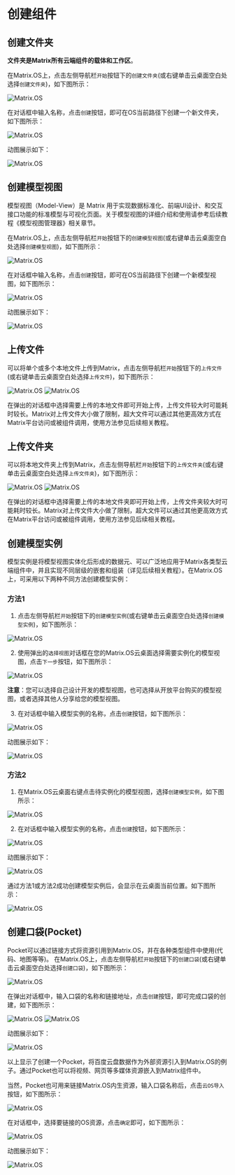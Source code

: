 # 创建组件

## 创建文件夹

**文件夹是Matrix所有云端组件的载体和工作区**。

在Matrix.OS上，点击左侧导航栏`开始`按钮下的`创建文件夹`(或右键单击云桌面空白处选择`创建文件夹`)，如下图所示：

![Matrix.OS](../../../../media/os/com/creatfolder.png "创建文件夹")

在对话框中输入名称，点击`创建`按钮，即可在OS当前路径下创建一个新文件夹，如下图所示：

![Matrix.OS](../../../../media/os/com/creatfolder2.png "创建文件夹")

动图展示如下：

![Matrix.OS](../../../../media/os/com/creatfolder.gif "创建文件夹")

## 创建模型视图

模型视图（Model-View）是 Matrix 用于实现数据标准化、前端UI设计、和交互接口功能的标准模型与可视化页面。关于模型视图的详细介绍和使用请参考后续教程《模型视图管理器》相关章节。

在Matrix.OS上，点击左侧导航栏`开始`按钮下的`创建模型视图`(或右键单击云桌面空白处选择`创建模型视图`)，如下图所示：

![Matrix.OS](../../../../media/os/com/creatmodel.png "创建模型视图")

在对话框中输入名称，点击`创建`按钮，即可在OS当前路径下创建一个新模型视图，如下图所示：

![Matrix.OS](../../../../media/os/com/creatmodel2.png "创建模型视图")

动图展示如下：

![Matrix.OS](../../../../media/os/com/creatmodel.gif "创建模型视图")

## 上传文件

可以将单个或多个本地文件上传到Matrix，点击左侧导航栏`开始`按钮下的`上传文件`(或右键单击云桌面空白处选择`上传文件`)，如下图所示：

![Matrix.OS](../../../../media/os/com/uploadfile.png "上传文件")
![Matrix.OS](../../../../media/os/com/uploadfile.gif "上传文件")

在弹出的对话框中选择需要上传的本地文件即可开始上传，上传文件较大时可能耗时较长。Matrix对上传文件大小做了限制，超大文件可以通过其他更高效方式在Matrix平台访问或被组件调用，使用方法参见后续相关教程。

## 上传文件夹

可以将本地文件夹上传到Matrix，点击左侧导航栏`开始`按钮下的`上传文件夹`(或右键单击云桌面空白处选择`上传文件夹`)，如下图所示：

![Matrix.OS](../../../../media/os/com/uploadfolder.png "上传文件夹")
![Matrix.OS](../../../../media/os/com/uploadfolder.gif "上传文件夹")

在弹出的对话框中选择需要上传的本地文件夹即可开始上传，上传文件夹较大时可能耗时较长。Matrix对上传文件大小做了限制，超大文件可以通过其他更高效方式在Matrix平台访问或被组件调用，使用方法参见后续相关教程。

## 创建模型实例

模型实例是将模型视图实体化后形成的数据元、可以广泛地应用于Matrix各类型云端组件中，并且实现不同层级的嵌套和组装（详见后续相关教程）。在Matrix.OS上，可采用以下两种不同方法创建模型实例：

### 方法1

1) 点击左侧导航栏`开始`按钮下的`创建模型实例`(或右键单击云桌面空白处选择`创建模型实例`)，如下图所示：

![Matrix.OS](../../../../media/os/com/creatinstance1_1.png "创建模型实例-方法1")

2) 使用弹出的`选择视图`对话框在您的Matrix.OS云桌面选择需要实例化的模型视图，点击`下一步`按钮，如下图所示：

![Matrix.OS](../../../../media/os/com/creatinstance1_2.png "创建模型视图-选择视图")

**注意**：您可以选择自己设计开发的模型视图，也可选择从开放平台购买的模型视图，或者选择其他人分享给您的模型视图。

3) 在对话框中输入模型实例的名称，点击`创建`按钮，如下图所示：

![Matrix.OS](../../../../media/os/com/creatinstance1_3.png "创建模型视图-实例名称")

动图展示如下：

![Matrix.OS](../../../../media/os/com/creatinstance1.gif "创建模型实例-方法1")

### 方法2

1) 在Matrix.OS云桌面右键点击待实例化的模型视图，选择`创建模型实例`，如下图所示：

![Matrix.OS](../../../../media/os/com/creatinstance2_1.png "创建模型实例-方法2")

2) 在对话框中输入模型实例的名称，点击`创建`按钮，如下图所示：

![Matrix.OS](../../../../media/os/com/creatinstance2_2.png "创建模型视图-实例名称")

动图展示如下：

![Matrix.OS](../../../../media/os/com/creatinstance2.gif "创建模型实例-方法2")

通过方法1或方法2成功创建模型实例后，会显示在云桌面当前位置。如下图所示：

![Matrix.OS](../../../../media/os/com/creatinstance4.png "创建模型视图-实例创建完成")

## 创建口袋(Pocket)

Pocket可以通过链接方式将资源引用到Matrix.OS，并在各种类型组件中使用(代码、地图等等)。
在Matrix.OS上，点击左侧导航栏`开始`按钮下的`创建口袋`(或右键单击云桌面空白处选择`创建口袋`)，如下图所示：

![Matrix.OS](../../../../media/os/com/creatpocket.png "创建口袋")

在弹出对话框中，输入口袋的名称和链接地址，点击`创建`按钮，即可完成口袋的创建，如下图所示：

![Matrix.OS](../../../../media/os/com/creatpocket2.png "创建口袋-信息输入")
![Matrix.OS](../../../../media/os/com/creatpocket3.png "创建口袋-完成")

动图展示如下：

![Matrix.OS](../../../../media/os/com/creatpocket.gif "创建口袋")

以上显示了创建一个Pocket，将百度云盘数据作为外部资源引入到Matrix.OS的例子。通过Pocket也可以将视频、网页等多媒体资源嵌入到Matrix组件中。

当然，Pocket也可用来链接Matrix.OS内生资源，输入口袋名称后，点击`云OS导入`按钮，如下图所示：

![Matrix.OS](../../../../media/os/com/creatpocketfromOS1.png "创建口袋-云导入")

在对话框中，选择要链接的OS资源，点击`确定`即可，如下图所示：

![Matrix.OS](../../../../media/os/com/creatpocketfromOS2.png "创建口袋-链接OS资源")

动图展示如下：

![Matrix.OS](../../../../media/os/com/creatpocketfromOS.gif "创建口袋-链接OS资源")

